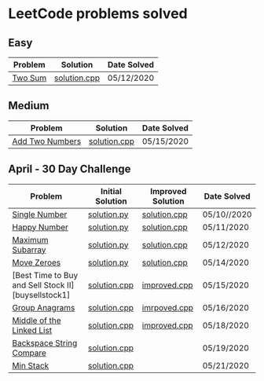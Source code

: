 # LeetCode problems solved

## Easy

| Problem            | Solution                | Date Solved |
| ------------------ | ----------------------- | ----------- |
| [Two Sum][twosum1] | [solution.cpp][twosum2] | 05/12/2020  |

## Medium

| Problem                           | Solution                       | Date Solved |
| --------------------------------- | ------------------------------ | ----------- |
| [Add Two Numbers][addtwonumbers1] | [solution.cpp][addtwonumbers2] | 05/15/2020  |

## April - 30 Day Challenge

| Problem                                             | Initial Solution               | Improved Solution              | Date Solved |
| --------------------------------------------------- | ------------------------------ | ------------------------------ | ----------- |
| [Single Number][singlenumber1]                      | [solution.py][singlenumber2]   | [solution.cpp][singlenumber3]  | 05/10//2020 |
| [Happy Number][happynumber1]                        | [solution.py][happynumber2]    | [solution.cpp][happynumber3]   | 05/11/2020  |
| [Maximum Subarray][maxsubarray1]                    | [solution.py][maxsubarray2]    | [solution.cpp][maxsubarray3]   | 05/12/2020  |
| [Move Zeroes][movezeroes1]                          | [solution.py][movezeroes2]     | [solution.cpp][movezeroes3]    | 05/14/2020  |
| [Best Time to Buy and Sell Stock II][buysellstock1] | [solution.cpp][buysellstocks2] | [improved.cpp][buysellstocks3] | 05/15/2020  |
| [Group Anagrams][groupanagrams1]                    | [solution.cpp][groupanagrams2] | [imrpoved.cpp][groupanagrams3] | 05/16/2020  |
| [Middle of the Linked List][middlell1]              | [solution.cpp][middlell2]      | [improved.cpp][middlell3]      | 05/18/2020  |
| [Backspace String Compare][stringcompare1]          | [solution.cpp][stringcompare2] |                                | 05/19/2020  |
| [Min Stack][minstack1]                              | [solution.cpp][minstack2]      |                                | 05/21/2020  |

[singlenumber1]: https://leetcode.com/explore/challenge/card/30-day-leetcoding-challenge/528/week-1/3283/
[singlenumber2]: ./April/SingleNumber/solution.py
[singlenumber3]: ./April/SingleNumber/solution.cpp
[happynumber1]: https://leetcode.com/explore/challenge/card/30-day-leetcoding-challenge/528/week-1/3284/
[happynumber2]: ./April/HappyNumber/solution.py
[happynumber3]: ./April/HappyNumber/solution.cpp
[twosum1]: https://leetcode.com/problems/two-sum/
[twosum2]: ./Easy/TwoSum/solution.cpp
[maxsubarray1]: https://leetcode.com/explore/challenge/card/30-day-leetcoding-challenge/528/week-1/3285/
[maxsubarray2]: ./April/MaxSubarray/solution.py
[maxsubarray3]: ./April/MaxSubarray/solution.cpp
[movezeroes1]: https://leetcode.com/explore/challenge/card/30-day-leetcoding-challenge/528/week-1/3286/
[movezeroes2]: ./April/MoveZeroes/solution.py
[movezeroes3]: ./April/MoveZeroes/solution.cpp
[addtwonumbers1]: https://leetcode.com/problems/add-two-numbers/
[addtwonumbers2]: ./Medium/AddTwoNumbers/solution.cpp
[buysellstocks1]: https://leetcode.com/explore/challenge/card/30-day-leetcoding-challenge/528/week-1/3287/
[buysellstocks2]: ./April/BuyAndSellStocks/solution.cpp
[buysellstocks3]: ./April/BuyAndSellStocks/improved.cpp
[groupanagrams1]: https://leetcode.com/explore/challenge/card/30-day-leetcoding-challenge/528/week-1/3288/
[groupanagrams2]: ./April/GroupAnagrams/solution.cpp
[groupanagrams3]: ./April/GroupAnagrams/improved.cpp
[middlell1]: https://leetcode.com/explore/challenge/card/30-day-leetcoding-challenge/529/week-2/3290/
[middlell2]: ./April/MiddleOfLinkedList/solution.cpp
[middlell3]: ./April/MiddleOfLinkedList/improved.cpp
[stringcompare1]: https://leetcode.com/explore/challenge/card/30-day-leetcoding-challenge/529/week-2/3291/
[stringcompare2]: ./April/BackspaceStringCompare/solution.cpp
[minstack1]: https://leetcode.com/explore/challenge/card/30-day-leetcoding-challenge/529/week-2/3292/
[minstack2]: ./April/MinStack/solution.cpp
